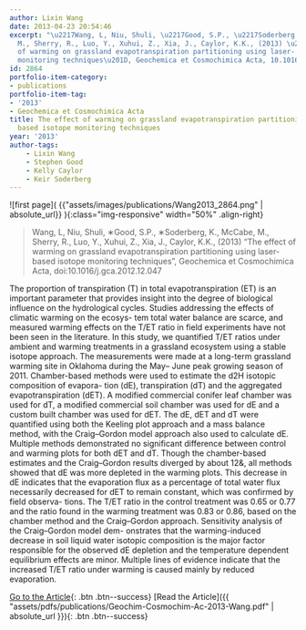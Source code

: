 ```yaml
---
author: Lixin Wang
date: 2013-04-23 20:54:46
excerpt: "\u2217Wang, L, Niu, Shuli, \u2217Good, S.P., \u2217Soderberg, K., McCabe,
  M., Sherry, R., Luo, Y., Xuhui, Z., Xia, J., Caylor, K.K., (2013) \u201CThe effect
  of warming on grassland evapotranspiration partitioning using laser- based isotope
  monitoring techniques\u201D, Geochemica et Cosmochimica Acta, 10.1016/j.gca.2012.12.047."
id: 2864
portfolio-item-category:
- publications
portfolio-item-tag:
- '2013'
- Geochemica et Cosmochimica Acta
title: The effect of warming on grassland evapotranspiration partitioning using laser-
  based isotope monitoring techniques
year: '2013'
author-tags:
    - Lixin Wang
    - Stephen Good
    - Kelly Caylor
    - Keir Soderberg
---
```


![first page]( {{"assets/images/publications/Wang2013_2864.png" | absolute_url}} ){:class="img-responsive" width="50%" .align-right}

> Wang, L, Niu, Shuli, ∗Good, S.P., ∗Soderberg, K., McCabe, M., Sherry, R., Luo, Y., Xuhui, Z., Xia, J., Caylor, K.K., (2013) “The effect of warming on grassland evapotranspiration partitioning using laser- based isotope monitoring techniques”, Geochemica et Cosmochimica Acta, doi:10.1016/j.gca.2012.12.047


The proportion of transpiration (T) in total evapotranspiration (ET) is an important parameter that provides insight into the degree of biological influence on the hydrological cycles. Studies addressing the effects of climatic warming on the ecosys- tem total water balance are scarce, and measured warming effects on the T/ET ratio in field experiments have not been seen in the literature. In this study, we quantified T/ET ratios under ambient and warming treatments in a grassland ecosystem using a stable isotope approach. The measurements were made at a long-term grassland warming site in Oklahoma during the May– June peak growing season of 2011. Chamber-based methods were used to estimate the d2H isotopic composition of evapora- tion (dE), transpiration (dT) and the aggregated evapotranspiration (dET). A modified commercial conifer leaf chamber was used for dT, a modified commercial soil chamber was used for dE and a custom built chamber was used for dET. The dE, dET and dT were quantified using both the Keeling plot approach and a mass balance method, with the Craig–Gordon model approach also used to calculate dE. Multiple methods demonstrated no significant difference between control and warming plots for both dET and dT. Though the chamber-based estimates and the Craig–Gordon results diverged by about 12&, all methods showed that dE was more depleted in the warming plots. This decrease in dE indicates that the evaporation flux as a percentage of total water flux necessarily decreased for dET to remain constant, which was confirmed by field observa- tions. The T/ET ratio in the control treatment was 0.65 or 0.77 and the ratio found in the warming treatment was 0.83 or 0.86, based on the chamber method and the Craig–Gordon approach. Sensitivity analysis of the Craig–Gordon model dem- onstrates that the warming-induced decrease in soil liquid water isotopic composition is the major factor responsible for the observed dE depletion and the temperature dependent equilibrium effects are minor. Multiple lines of evidence indicate that the increased T/ET ratio under warming is caused mainly by reduced evaporation.


[Go to the Article](http://dx.doi.org/10.1016/j.gca.2012.12.047){: .btn .btn--success}
[Read the Article]({{ "assets/pdfs/publications/Geochim-Cosmochim-Ac-2013-Wang.pdf" | absolute_url }}){: .btn .btn--success}